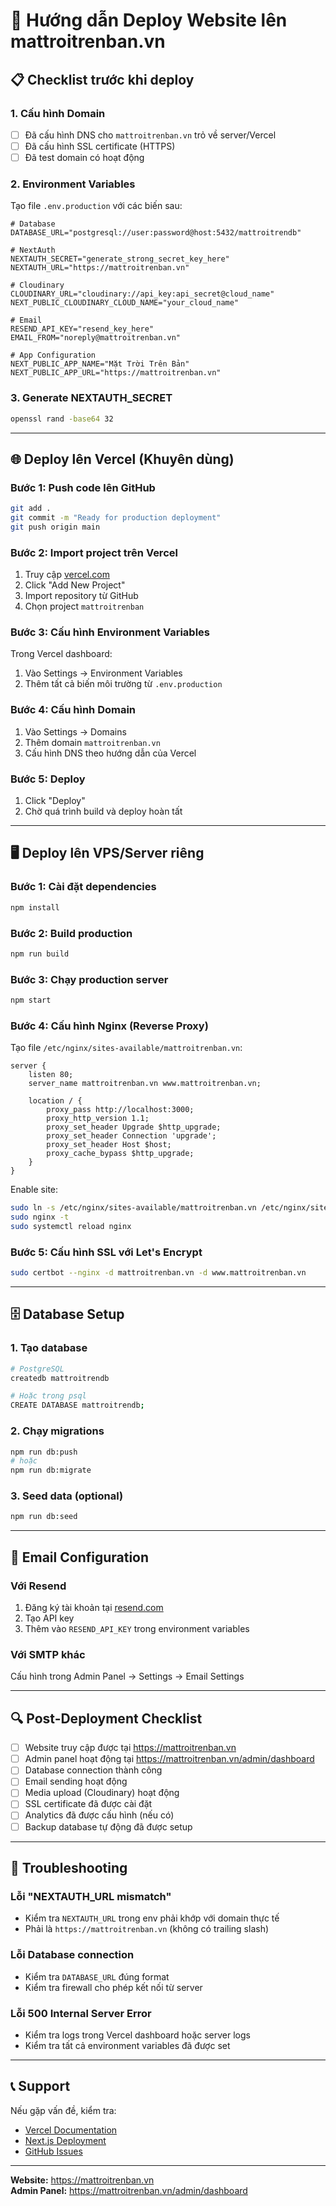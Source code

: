 # 🚀 Hướng dẫn Deploy Website lên mattroitrenban.vn

## 📋 Checklist trước khi deploy

### 1. Cấu hình Domain
- [ ] Đã cấu hình DNS cho `mattroitrenban.vn` trỏ về server/Vercel
- [ ] Đã cấu hình SSL certificate (HTTPS)
- [ ] Đã test domain có hoạt động

### 2. Environment Variables
Tạo file `.env.production` với các biến sau:

```env
# Database
DATABASE_URL="postgresql://user:password@host:5432/mattroitrendb"

# NextAuth
NEXTAUTH_SECRET="generate_strong_secret_key_here"
NEXTAUTH_URL="https://mattroitrenban.vn"

# Cloudinary
CLOUDINARY_URL="cloudinary://api_key:api_secret@cloud_name"
NEXT_PUBLIC_CLOUDINARY_CLOUD_NAME="your_cloud_name"

# Email
RESEND_API_KEY="resend_key_here"
EMAIL_FROM="noreply@mattroitrenban.vn"

# App Configuration
NEXT_PUBLIC_APP_NAME="Mặt Trời Trên Bản"
NEXT_PUBLIC_APP_URL="https://mattroitrenban.vn"
```

### 3. Generate NEXTAUTH_SECRET
```bash
openssl rand -base64 32
```

---

## 🌐 Deploy lên Vercel (Khuyên dùng)

### Bước 1: Push code lên GitHub
```bash
git add .
git commit -m "Ready for production deployment"
git push origin main
```

### Bước 2: Import project trên Vercel
1. Truy cập [vercel.com](https://vercel.com)
2. Click "Add New Project"
3. Import repository từ GitHub
4. Chọn project `mattroitrenban`

### Bước 3: Cấu hình Environment Variables
Trong Vercel dashboard:
1. Vào Settings → Environment Variables
2. Thêm tất cả biến môi trường từ `.env.production`

### Bước 4: Cấu hình Domain
1. Vào Settings → Domains
2. Thêm domain `mattroitrenban.vn`
3. Cấu hình DNS theo hướng dẫn của Vercel

### Bước 5: Deploy
1. Click "Deploy"
2. Chờ quá trình build và deploy hoàn tất

---

## 🖥️ Deploy lên VPS/Server riêng

### Bước 1: Cài đặt dependencies
```bash
npm install
```

### Bước 2: Build production
```bash
npm run build
```

### Bước 3: Chạy production server
```bash
npm start
```

### Bước 4: Cấu hình Nginx (Reverse Proxy)
Tạo file `/etc/nginx/sites-available/mattroitrenban.vn`:

```nginx
server {
    listen 80;
    server_name mattroitrenban.vn www.mattroitrenban.vn;

    location / {
        proxy_pass http://localhost:3000;
        proxy_http_version 1.1;
        proxy_set_header Upgrade $http_upgrade;
        proxy_set_header Connection 'upgrade';
        proxy_set_header Host $host;
        proxy_cache_bypass $http_upgrade;
    }
}
```

Enable site:
```bash
sudo ln -s /etc/nginx/sites-available/mattroitrenban.vn /etc/nginx/sites-enabled/
sudo nginx -t
sudo systemctl reload nginx
```

### Bước 5: Cấu hình SSL với Let's Encrypt
```bash
sudo certbot --nginx -d mattroitrenban.vn -d www.mattroitrenban.vn
```

---

## 🗄️ Database Setup

### 1. Tạo database
```bash
# PostgreSQL
createdb mattroitrendb

# Hoặc trong psql
CREATE DATABASE mattroitrendb;
```

### 2. Chạy migrations
```bash
npm run db:push
# hoặc
npm run db:migrate
```

### 3. Seed data (optional)
```bash
npm run db:seed
```

---

## 📧 Email Configuration

### Với Resend
1. Đăng ký tài khoản tại [resend.com](https://resend.com)
2. Tạo API key
3. Thêm vào `RESEND_API_KEY` trong environment variables

### Với SMTP khác
Cấu hình trong Admin Panel → Settings → Email Settings

---

## 🔍 Post-Deployment Checklist

- [ ] Website truy cập được tại https://mattroitrenban.vn
- [ ] Admin panel hoạt động tại https://mattroitrenban.vn/admin/dashboard
- [ ] Database connection thành công
- [ ] Email sending hoạt động
- [ ] Media upload (Cloudinary) hoạt động
- [ ] SSL certificate đã được cài đặt
- [ ] Analytics đã được cấu hình (nếu có)
- [ ] Backup database tự động đã được setup

---

## 🐛 Troubleshooting

### Lỗi "NEXTAUTH_URL mismatch"
- Kiểm tra `NEXTAUTH_URL` trong env phải khớp với domain thực tế
- Phải là `https://mattroitrenban.vn` (không có trailing slash)

### Lỗi Database connection
- Kiểm tra `DATABASE_URL` đúng format
- Kiểm tra firewall cho phép kết nối từ server

### Lỗi 500 Internal Server Error
- Kiểm tra logs trong Vercel dashboard hoặc server logs
- Kiểm tra tất cả environment variables đã được set

---

## 📞 Support

Nếu gặp vấn đề, kiểm tra:
- [Vercel Documentation](https://vercel.com/docs)
- [Next.js Deployment](https://nextjs.org/docs/deployment)
- [GitHub Issues](https://github.com/lichpppp5/mattroitrenban/issues)

---

**Website:** https://mattroitrenban.vn  
**Admin Panel:** https://mattroitrenban.vn/admin/dashboard
